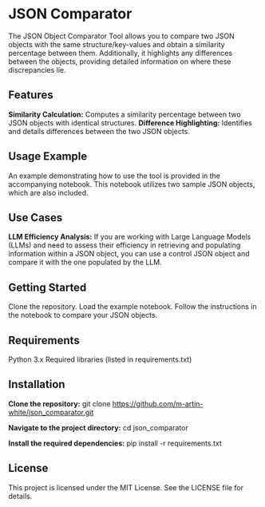 # JSON Comparator 

The JSON Object Comparator Tool allows you to compare two JSON objects with the same structure/key-values and obtain a similarity percentage between them. Additionally, it highlights any differences between the objects, providing detailed information on where these discrepancies lie.

## Features
**Similarity Calculation:** Computes a similarity percentage between two JSON objects with identical structures.
**Difference Highlighting:** Identifies and details differences between the two JSON objects.

## Usage Example
An example demonstrating how to use the tool is provided in the accompanying notebook. This notebook utilizes two sample JSON objects, which are also included.

## Use Cases
**LLM Efficiency Analysis:** If you are working with Large Language Models (LLMs) and need to assess their efficiency in retrieving and populating information within a JSON object, you can use a control JSON object and compare it with the one populated by the LLM.

## Getting Started
Clone the repository.
Load the example notebook.
Follow the instructions in the notebook to compare your JSON objects.

## Requirements
Python 3.x
Required libraries (listed in requirements.txt)

## Installation
**Clone the repository:** git clone https://github.com/m-artin-white/json_comparator.git

**Navigate to the project directory:** cd json_comparator

**Install the required dependencies:** pip install -r requirements.txt
  
## License
This project is licensed under the MIT License. See the LICENSE file for details.

